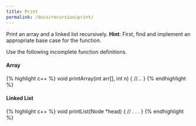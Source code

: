 ```yaml
---
title: Print
permalink: /docs/recursion/print/
---
```

Print an array and a linked list recursively.
**Hint**: First, find and implement an appropriate base case for the function.

Use the following incomplete function definitions.

#### Array
{% highlight c++ %}
void printArray(int arr[], int n) {
    //...
}
{% endhighlight %}

#### Linked List
{% highlight c++ %}
void printList(Node *head) { 
    // . . .
}
{% endhighlight %}